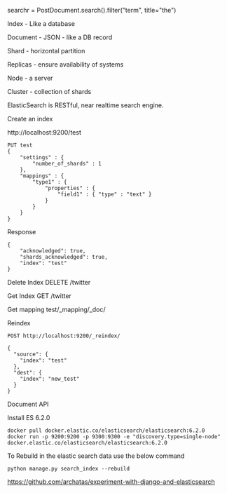 searchr = PostDocument.search().filter("term", title="the")


Index - Like a database

Document - JSON - like a DB record

Shard - horizontal partition

Replicas - ensure availability of systems

Node - a server

Cluster - collection of shards

ElasticSearch is RESTful, near realtime search engine.

Create an index

http://localhost:9200/test

```
PUT test
{
    "settings" : {
        "number_of_shards" : 1
    },
    "mappings" : {
        "type1" : {
            "properties" : {
                "field1" : { "type" : "text" }
            }
        }
    }
}
```

Response
```
{
    "acknowledged": true,
    "shards_acknowledged": true,
    "index": "test"
}
```

Delete Index
DELETE /twitter

Get Index
GET /twitter

Get mapping
test/_mapping/_doc/


Reindex
```
POST http://localhost:9200/_reindex/

{
  "source": {
    "index": "test"
  },
  "dest": {
    "index": "new_test"
  }
}
```

Document API

Install ES 6.2.0
```
docker pull docker.elastic.co/elasticsearch/elasticsearch:6.2.0
docker run -p 9200:9200 -p 9300:9300 -e "discovery.type=single-node" docker.elastic.co/elasticsearch/elasticsearch:6.2.0
```

To Rebuild in the elastic search data use the below command
```
python manage.py search_index --rebuild
```

https://github.com/archatas/experiment-with-django-and-elasticsearch